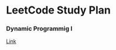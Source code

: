 # LeetCode Study Plan
### Dynamic Programmig I

[Link](https://leetcode.com/study-plan/dynamic-programming/)
